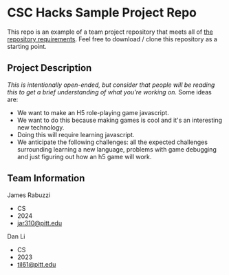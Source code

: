 # CSC Hacks Sample Project Repo

This repo is an example of a team project repository that meets all of [the repository requirements](https://www.notion.so/CSC-Hacks-901a62e005c8494fa342e0cc738101ad#da206965e3ed497f9bd6c1ceebd4fac9). Feel free to download / clone this repository as a starting point.

## Project Description
*This is intentionally open-ended, but consider that people will be reading this to get a brief understanding of what you're working on.* Some ideas are:
* We want to make an H5 role-playing game javascript.
* We want to do this because making games is cool and it's an interesting new technology.
* Doing this will require learning javascript.
* We anticipate the following challenges: all the expected challenges surrounding learning a new language, problems with game debugging and just figuring out how an h5 game will work.

## Team Information
James Rabuzzi 
* CS
* 2024
* jar310@pitt.edu

Dan Li
* CS
* 2023
* til61@pitt.edu
